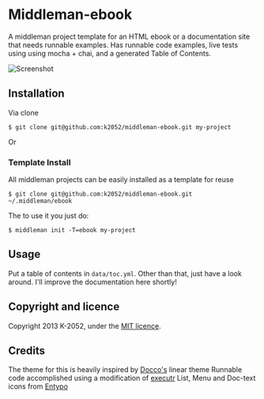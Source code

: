 # Middleman-ebook

A middleman project template for an HTML ebook or a documentation site that needs runnable examples. 
Has runnable code examples, live tests using using mocha + chai, and a generated Table of Contents.

![Screenshot](https://raw.github.com/k2052/middleman-ebook/master/screenshot.png)

## Installation

Via clone

    $ git clone git@github.com:k2052/middleman-ebook.git my-project

Or 

### Template Install

All middleman projects can be easily installed as a template for reuse 

    $ git clone git@github.com:k2052/middleman-ebook.git ~/.middleman/ebook

The to use it you just do:

    $ middleman init -T=ebook my-project

## Usage

Put a table of contents in `data/toc.yml`. Other than that, just have a look around.
I'll improve the documentation here shortly!

## Copyright and licence

Copyright 2013 K-2052, under the [MIT licence](LICENSE).

## Credits

The theme for this is heavily  inspired by [Docco's](http://jashkenas.github.io/docco/) linear theme
Runnable code accomplished using a modification of [executr](https://github.com/HubSpot/executr)
List, Menu and Doc-text icons from [Entypo](http://www.entypo.com/)
